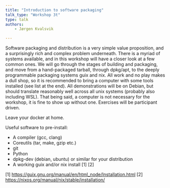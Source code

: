 ```yaml
---
title: "Introduction to software packaging"
talk_type: "Workshop 3t"
type: talk
authors:
    - Jørgen Kvalsvik

---
```

Software packaging and distribution is a very simple value proposition, and a surprisingly rich and complex problem underneath. There is a myriad of systems available, and in this workshop will have a closer look at a few common ones. We will go through the stages of building and packaging, and move from a hand-packaged tarball, through dpkg/apt, to the deeply programmable packaging systems guix and nix.
All work and no play makes a dull shop, so it is recommended to bring a computer with some tools installed (see list at the end). All demonstrations will be on Debian, but should translate reasonably well across all unix systems (probably also including WSL). That being said, a computer is not necessary for the workshop, it is fine to show up without one. Exercises will be participant driven.

Leave your docker at home.

Useful software to pre-install:
- A compiler (gcc, clang)
- Coreutils (tar, make, gzip etc.)
- git
- Python
- dpkg-dev (debian, ubuntu) or similar for your distribution
- A working guix and/or nix install [1] [2]

[1] https://guix.gnu.org/manual/en/html_node/Installation.html
[2] https://nixos.org/manual/nix/stable/installation/